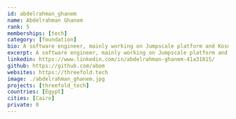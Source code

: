 ```yaml
---
id: abdelrahman_ghanem
name: Abdelrahman Ghanem
rank: 5
memberships: [tech]
category: [foundation]
bio: A software engineer, mainly working on Jumpscale platform and Kosmos.
excerpt: A software engineer, mainly working on Jumpscale platform and Kosmos.
linkedin: https://www.linkedin.com/in/abdelrahman-ghanem-41a31815/
github: https://github.com/abom
websites: https://threefold.tech
image: ./abdelrahman_ghanem.jpg
projects: [threefold_tech]
countries: [Egypt]
cities: [Cairo]
private: 0
---
```

